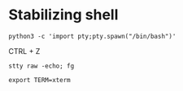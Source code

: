 # Stabilizing shell
    
    python3 -c 'import pty;pty.spawn("/bin/bash")'
    
CTRL + Z

    stty raw -echo; fg

    export TERM=xterm
